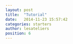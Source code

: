 ```yaml
---
layout: post
title:  "Tutorial"
date:   2014-11-23 15:57:42
categories: starters
author: lesateliers
position: 6
---
```


